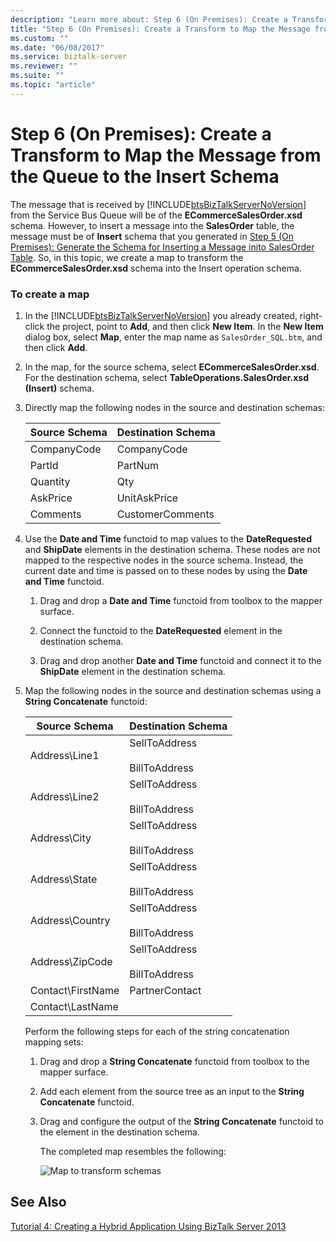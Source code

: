 ```yaml
---
description: "Learn more about: Step 6 (On Premises): Create a Transform to Map the Message from the Queue to the Insert Schema"
title: "Step 6 (On Premises): Create a Transform to Map the Message from the Queue to the Insert Schema"
ms.custom: ""
ms.date: "06/08/2017"
ms.service: biztalk-server
ms.reviewer: ""
ms.suite: ""
ms.topic: "article"
---
```

# Step 6 (On Premises): Create a Transform to Map the Message from the Queue to the Insert Schema
The message that is received by [!INCLUDE[btsBizTalkServerNoVersion](../includes/btsbiztalkservernoversion-md.md)] from the Service Bus Queue will be of the **ECommerceSalesOrder.xsd** schema. However, to insert a message into the **SalesOrder** table, the message must be of **Insert** schema that you generated in [Step 5 (On Premises): Generate the Schema for Inserting a Message inito SalesOrder Table](../core/step-5-generate-the-schema-for-inserting-a-message-into-salesorder-table.md). So, in this topic, we create a map to transform the **ECommerceSalesOrder.xsd** schema into the Insert operation schema.  

### To create a map  

1. In the [!INCLUDE[btsBizTalkServerNoVersion](../includes/btsbiztalkservernoversion-md.md)] you already created, right-click the project, point to **Add**, and then click **New Item**. In the **New Item** dialog box, select **Map**, enter the map name as `SalesOrder_SQL.btm`, and then click **Add**.  

2. In the map, for the source schema, select **ECommerceSalesOrder.xsd**. For the destination schema, select **TableOperations.SalesOrder.xsd (Insert)** schema.  

3. Directly map the following nodes in the source and destination schemas:  


   | Source Schema | Destination Schema |
   |---------------|--------------------|
   |  CompanyCode  |    CompanyCode     |
   |    PartId     |      PartNum       |
   |   Quantity    |        Qty         |
   |   AskPrice    |    UnitAskPrice    |
   |   Comments    |  CustomerComments  |


4. Use the **Date and Time** functoid to map values to the **DateRequested** and **ShipDate** elements in the destination schema. These nodes are not mapped to the respective nodes in the source schema. Instead, the current date and time is passed on to these nodes by using the **Date and Time** functoid.  

   1.  Drag and drop a **Date and Time** functoid from toolbox to the mapper surface.  

   2.  Connect the functoid to the **DateRequested** element in the destination schema.  

   3.  Drag and drop another **Date and Time** functoid and connect it to the **ShipDate** element in the destination schema.  

5. Map the following nodes in the source and destination schemas using a **String Concatenate** functoid:  

   |Source Schema|Destination Schema|  
   |-------------------|------------------------|  
   |Address\Line1|SellToAddress<br /><br /> BillToAddress|  
   |Address\Line2|SellToAddress<br /><br /> BillToAddress|  
   |Address\City|SellToAddress<br /><br /> BillToAddress|  
   |Address\State|SellToAddress<br /><br /> BillToAddress|  
   |Address\Country|SellToAddress<br /><br /> BillToAddress|  
   |Address\ZipCode|SellToAddress<br /><br /> BillToAddress|  
   |Contact\FirstName|PartnerContact|  
   |Contact\LastName||  

    Perform the following steps for each of the string concatenation mapping sets:  

   1.  Drag and drop a **String Concatenate** functoid from toolbox to the mapper surface.  

   2.  Add each element from the source tree as an input to the **String Concatenate** functoid.  

   3.  Drag and configure the output of the **String Concatenate** functoid to the element in the destination schema.  

        The completed map resembles the following:  

        ![Map to transform schemas](../core/media/bts2010r2-tut1-map.jpg "BTS2010R2_Tut1_Map")  

## See Also  
 [Tutorial 4: Creating a Hybrid Application Using BizTalk Server 2013](../core/tutorial-4-creating-a-hybrid-application-using-biztalk-server-2013.md)
